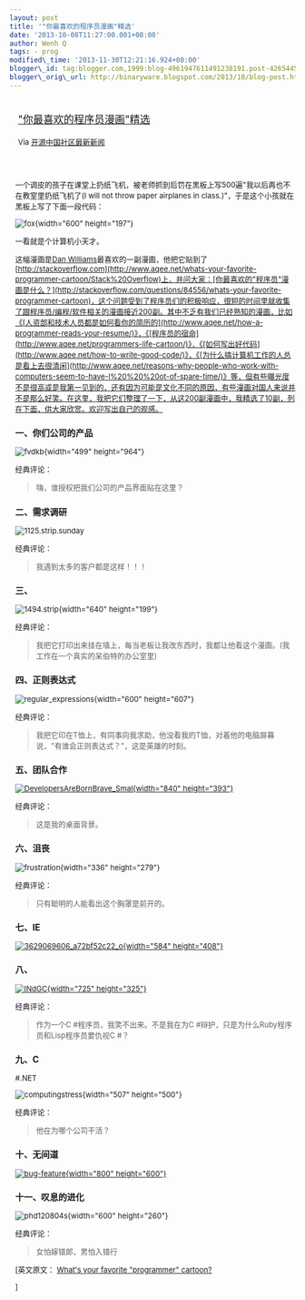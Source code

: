 ```yaml
--- 
layout: post 
title: '"你最喜欢的程序员漫画"精选' 
date: '2013-10-08T11:27:00.001+08:00' 
author: Wenh Q
tags: - prog
modified\_time: '2013-11-30T12:21:16.924+08:00' 
blogger\_id: tag:blogger.com,1999:blog-4961947611491238191.post-4265445756764257540
blogger\_orig\_url: http://binaryware.blogspot.com/2013/10/blog-post.html
---
```

<div style="margin: 10px; padding: 5px;">

<div style="font-size: 18px;">

["你最喜欢的程序员漫画"精选](http://www.oschina.net/news/44845/whats-your-favorite-programmer-cartoon)

</div>

<div style="font-size: 13px;">

Via [开源中国社区最新新闻](http://www.oschina.net/?from=rss)

</div>

</div>

<div style="font-size: 13px; padding: 15px 0 10px 10px;">

一个调皮的孩子在课堂上扔纸飞机，被老师抓到后罚在黑板上写500遍"我以后再也不在教室里扔纸飞机了(I
will not throw paper airplanes in
class.)"，于是这个小孩就在黑板上写了下面一段代码：

![fox](http://static.oschina.net/uploads/img/201310/08070300_8MMB.jpg){width="600"
height="197"}

一看就是个计算机小天才。

这幅漫画是[Dan
Williams](http://stackoverflow.com/users/4230)最喜欢的一副漫画，他把它贴到了[http://stackoverflow.com](http://www.aqee.net/whats-your-favorite-programmer-cartoon/Stack%20Overflow)上，并问大家：[你最喜欢的"程序员"漫画是什么？](http://stackoverflow.com/questions/84556/whats-your-favorite-programmer-cartoon)，这个问题受到了程序员们的积极响应，很短的时间里就收集了跟程序员/编程/软件相关的漫画接近200副。其中不乏有我们已经熟知的漫画，比如《[人资部和技术人员都是如何看你的简历的](http://www.aqee.net/how-a-programmer-reads-your-resume/)》，《[程序员的宿命](http://www.aqee.net/programmers-life-cartoon/)》，《[如何写出好代码](http://www.aqee.net/how-to-write-good-code/)》，《[为什么搞计算机工作的人总是看上去很清闲](http://www.aqee.net/reasons-why-people-who-work-with-computers-seem-to-have-l%20%20%20ot-of-spare-time/)》等，但有些曝光度不是很高或是我第一见到的，还有因为可能是文化不同的原因，有些漫画对国人来说并不是那么好笑。在这里，我把它们整理了一下，从这200副漫画中，我精选了10副，列在下面，供大家欣赏。欢迎写出自己的观感。

### 一、你们公司的产品

![fvdkb](http://static.oschina.net/uploads/img/201310/08070300_LDJ3.png){width="499"
height="964"}

经典评论：

> 嗨，谁授权把我们公司的产品界面贴在这里？

### 二、需求调研

![1125.strip.sunday](http://static.oschina.net/uploads/img/201310/08070300_vob7.jpg)

经典评论：

> 我遇到太多的客户都是这样！！！

### 三、

![1494.strip](http://static.oschina.net/uploads/img/201310/08070301_ItAv.jpg){width="640"
height="199"}

经典评论：

> 我把它打印出来挂在墙上，每当老板让我改东西时，我都让他看这个漫画。(我工作在一个真实的呆伯特的办公室里)

### 四、正则表达式

![regular\_expressions](http://static.oschina.net/uploads/img/201310/08070301_Z4nc.jpg){width="600"
height="607"}

经典评论：

> 我把它印在T恤上，有同事向我求助，他没看我的T恤，对着他的电脑屏幕说，"有谁会正则表达式？"，这是英雄的时刻。

### 五、团队合作

[![DevelopersAreBornBrave\_Smal](http://static.oschina.net/uploads/img/201310/08070301_dDlV.jpg){width="840"
height="393"}](http://ittopic.gotoip1.com/qee/wordpress/wp-content/uploads/2013/10/DevelopersAreBornBrave_Smal.jpg)

经典评论：

> 这是我的桌面背景。

### 六、沮丧

![frustration](http://static.oschina.net/uploads/img/201310/08070302_WcHB.png){width="336"
height="279"}

经典评论：

> 只有聪明的人能看出这个胸罩是前开的。

### 七、IE

[![3629069606\_a72bf52c22\_o](http://static.oschina.net/uploads/img/201310/08070302_Gu4g.jpg){width="584"
height="408"}](http://ittopic.gotoip1.com/qee/wordpress/wp-content/uploads/2013/10/3629069606_a72bf52c22_o.jpg)

### 八、

[![INdGC](http://static.oschina.net/uploads/img/201310/08070302_aRBa.jpg){width="725"
height="325"}](http://ittopic.gotoip1.com/qee/wordpress/wp-content/uploads/2013/10/INdGC.jpg)

经典评论：

> 作为一个C
#程序员，我笑不出来。不是我在为C
#辩护，只是为什么Ruby程序员和Lisp程序员要仇视C
#？

### 九、C
#.NET

![computingstress](http://static.oschina.net/uploads/img/201310/08070302_BJdw.jpg){width="507"
height="500"}

经典评论：

> 他在为哪个公司干活？

### 十、无间道

[![bug-feature](http://static.oschina.net/uploads/img/201310/08070302_tzgW.jpg){width="800"
height="600"}](http://ittopic.gotoip1.com/qee/wordpress/wp-content/uploads/2013/10/bug-feature.jpg)

### 十一、叹息的进化

![phd120804s](http://static.oschina.net/uploads/img/201310/08070303_gZoC.jpg){width="600"
height="260"}

经典评论：

> 女怕嫁错郎，男怕入错行

<div>


[英文原文： [What's your favorite "programmer"
cartoon?](http://stackoverflow.com/questions/84556/whats-your-favorite-programmer-cartoon)

]

</div>

</div>
